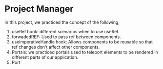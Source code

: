 # Project Manager
In this project, we practiced the concept of the following;

1. useRef hook: different scenarios when to use useRef.
2. forwadedREF: Used to pass ref between components.
3. useImperativeHandle hook: Allows components to be reusable so that ref changes don't affect other components.
4. Portals: we practiced portals used to teleport elements to be rendered in different parts of our application.
4. Port